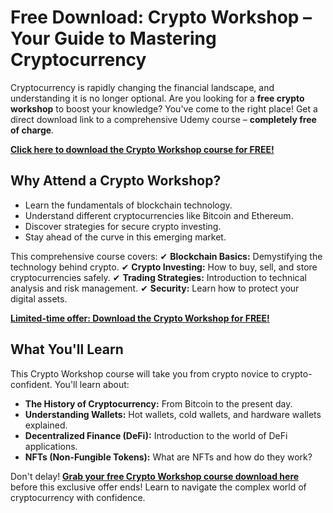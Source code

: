 # Free Download: Crypto Workshop – Your Guide to Mastering Cryptocurrency

Cryptocurrency is rapidly changing the financial landscape, and understanding it is no longer optional. Are you looking for a **free crypto workshop** to boost your knowledge? You've come to the right place! Get a direct download link to a comprehensive Udemy course – **completely free of charge**.

[**Click here to download the Crypto Workshop course for FREE!**](https://udemywork.com/crypto-workshop)

## Why Attend a Crypto Workshop?
- Learn the fundamentals of blockchain technology.
- Understand different cryptocurrencies like Bitcoin and Ethereum.
- Discover strategies for secure crypto investing.
- Stay ahead of the curve in this emerging market.

This comprehensive course covers:
✔ **Blockchain Basics:** Demystifying the technology behind crypto.
✔ **Crypto Investing:** How to buy, sell, and store cryptocurrencies safely.
✔ **Trading Strategies:** Introduction to technical analysis and risk management.
✔ **Security:** Learn how to protect your digital assets.

[**Limited-time offer: Download the Crypto Workshop for FREE!**](https://udemywork.com/crypto-workshop)

## What You'll Learn

This Crypto Workshop course will take you from crypto novice to crypto-confident. You'll learn about:

*   **The History of Cryptocurrency:** From Bitcoin to the present day.
*   **Understanding Wallets:** Hot wallets, cold wallets, and hardware wallets explained.
*   **Decentralized Finance (DeFi):** Introduction to the world of DeFi applications.
*   **NFTs (Non-Fungible Tokens):** What are NFTs and how do they work?

Don't delay! **[Grab your free Crypto Workshop course download here](https://udemywork.com/crypto-workshop)** before this exclusive offer ends! Learn to navigate the complex world of cryptocurrency with confidence.
